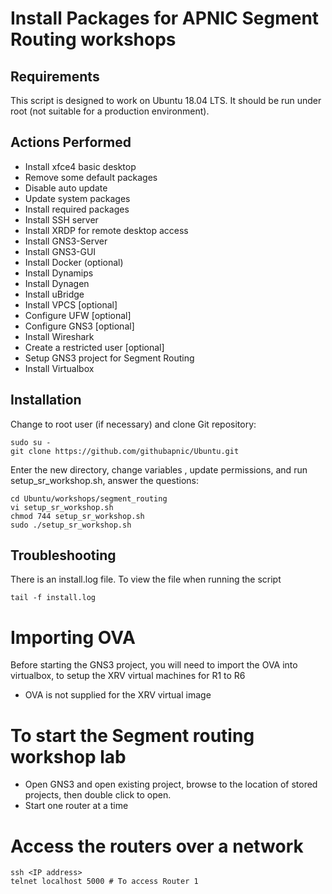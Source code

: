 # Install Packages for APNIC Segment Routing workshops
## Requirements
This script is designed to work on Ubuntu 18.04 LTS. It should be run under root (not suitable for a production environment).
## Actions Performed
* Install xfce4 basic desktop
* Remove some default packages
* Disable auto update
* Update system packages
* Install required packages
* Install SSH server
* Install XRDP for remote desktop access
* Install GNS3-Server
* Install GNS3-GUI
* Install Docker (optional)
* Install Dynamips
* Install Dynagen
* Install uBridge
* Install VPCS [optional]
* Configure UFW [optional]
* Configure GNS3 [optional]
* Install Wireshark
* Create a restricted user [optional]
* Setup GNS3 project for Segment Routing
* Install Virtualbox

## Installation
Change to root user (if necessary) and clone Git repository:
```
sudo su - 
git clone https://github.com/githubapnic/Ubuntu.git
```
Enter the new directory, change variables , update permissions, and run setup_sr_workshop.sh, answer the questions:
```
cd Ubuntu/workshops/segment_routing
vi setup_sr_workshop.sh
chmod 744 setup_sr_workshop.sh
sudo ./setup_sr_workshop.sh
```
## Troubleshooting
There is an install.log file. To view the file when running the script
```
tail -f install.log
```
# Importing OVA
Before starting the GNS3 project, you will need to import the OVA into virtualbox, to setup the XRV virtual machines for R1 to R6
* OVA is not supplied for the XRV virtual image

# To start the Segment routing workshop lab
* Open GNS3 and open existing project, browse to the location of stored projects, then double click to open.
* Start one router at a time

# Access the routers over a network
```
ssh <IP address>
telnet localhost 5000 # To access Router 1
```
